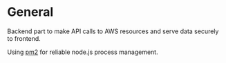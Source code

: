 # General
Backend part to make API calls to AWS resources and serve data securely to frontend.

Using [pm2](https://pm2.keymetrics.io/) for reliable node.js process management.